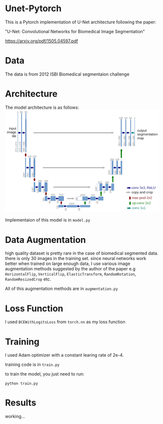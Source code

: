# Unet-Pytorch

This is a Pytorch implementation of U-Net architecture following the paper:

 "U-Net: Convolutional Networks for Biomedical Image Segmentation"

 https://arxiv.org/pdf/1505.04597.pdf


# Data
The data is from 2012 ISBI Biomedical segmentaion challenge

# Architecture
The model architecture is as follows:
<img src="images/unet-architecture.png">

Implementaion of this model is in `model.py`

# Data Augmentation
high quality dataset is pretty rare in the case of biomedical segmented data.
there is only 30 images in the training set.
since neural networks work better when trained on large enough data, I use various image augmentation methods suggested by the author of the paper e.g `HorizontalFlip`, `VerticalFlip`, `ElasticTransform`, `RandomRotation`, `RandomResizedCrop` etc.

All of this augmentation methods are in `augmentation.py`

# Loss Function

I used `BCEWithLogitsLoss` from `torch.nn` as my loss function

# Training
I used Adam optimizer with a constant learing rate of 2e-4.

training code is in `train.py`


to train the model, you just need to run:
```
python train.py
```

# Results
working...